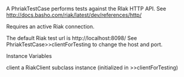 A PhriakTestCase performs tests against the RIak HTTP API.
See http://docs.basho.com/riak/latest/dev/references/http/

Requires an active Riak connection.

The default Riak test url is http://localhost:8098/
See PhriakTestCase>>clientForTesting to change the host and port.

Instance Variables

client
	a RiakClient subclass instance (initialized in >>clientForTesting)
